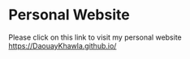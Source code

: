 # Personal Website
Please click on this link to visit my personal website 
https://DaouayKhawla.github.io/
